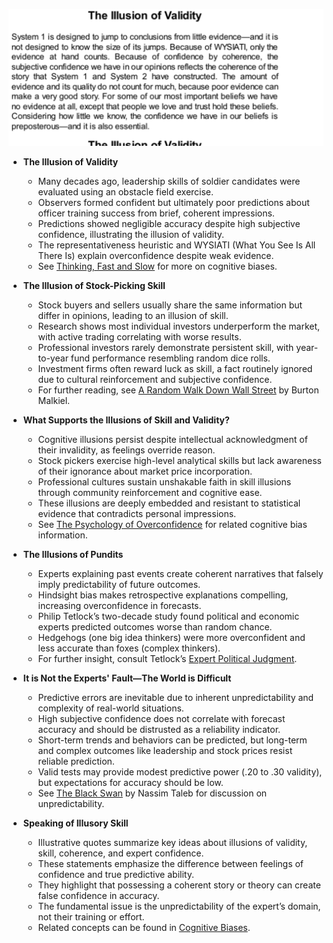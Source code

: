 ![ch20-illusion-validity-TFaS](ch20-illusion-validity-TFaS.best.png)

- **The Illusion of Validity**  
  - Many decades ago, leadership skills of soldier candidates were evaluated using an obstacle field exercise.  
  - Observers formed confident but ultimately poor predictions about officer training success from brief, coherent impressions.  
  - Predictions showed negligible accuracy despite high subjective confidence, illustrating the illusion of validity.  
  - The representativeness heuristic and WYSIATI (What You See Is All There Is) explain overconfidence despite weak evidence.  
  - See [Thinking, Fast and Slow](https://en.wikipedia.org/wiki/Thinking,_Fast_and_Slow) for more on cognitive biases.

- **The Illusion of Stock-Picking Skill**  
  - Stock buyers and sellers usually share the same information but differ in opinions, leading to an illusion of skill.  
  - Research shows most individual investors underperform the market, with active trading correlating with worse results.  
  - Professional investors rarely demonstrate persistent skill, with year-to-year fund performance resembling random dice rolls.  
  - Investment firms often reward luck as skill, a fact routinely ignored due to cultural reinforcement and subjective confidence.  
  - For further reading, see [A Random Walk Down Wall Street](https://en.wikipedia.org/wiki/A_Random_Walk_Down_Wall_Street) by Burton Malkiel.

- **What Supports the Illusions of Skill and Validity?**  
  - Cognitive illusions persist despite intellectual acknowledgment of their invalidity, as feelings override reason.  
  - Stock pickers exercise high-level analytical skills but lack awareness of their ignorance about market price incorporation.  
  - Professional cultures sustain unshakable faith in skill illusions through community reinforcement and cognitive ease.  
  - These illusions are deeply embedded and resistant to statistical evidence that contradicts personal impressions.  
  - See [The Psychology of Overconfidence](https://en.wikipedia.org/wiki/Overconfidence_effect) for related cognitive bias information.

- **The Illusions of Pundits**  
  - Experts explaining past events create coherent narratives that falsely imply predictability of future outcomes.  
  - Hindsight bias makes retrospective explanations compelling, increasing overconfidence in forecasts.  
  - Philip Tetlock’s two-decade study found political and economic experts predicted outcomes worse than random chance.  
  - Hedgehogs (one big idea thinkers) were more overconfident and less accurate than foxes (complex thinkers).  
  - For further insight, consult Tetlock’s [Expert Political Judgment](https://books.google.com/books/about/Expert_Political_Judgment.html?id=EhmXb7eA8MwC).

- **It is Not the Experts' Fault—The World is Difficult**  
  - Predictive errors are inevitable due to inherent unpredictability and complexity of real-world situations.  
  - High subjective confidence does not correlate with forecast accuracy and should be distrusted as a reliability indicator.  
  - Short-term trends and behaviors can be predicted, but long-term and complex outcomes like leadership and stock prices resist reliable prediction.  
  - Valid tests may provide modest predictive power (.20 to .30 validity), but expectations for accuracy should be low.  
  - See [The Black Swan](https://en.wikipedia.org/wiki/The_Black_Swan_(book)) by Nassim Taleb for discussion on unpredictability.

- **Speaking of Illusory Skill**  
  - Illustrative quotes summarize key ideas about illusions of validity, skill, coherence, and expert confidence.  
  - These statements emphasize the difference between feelings of confidence and true predictive ability.  
  - They highlight that possessing a coherent story or theory can create false confidence in accuracy.  
  - The fundamental issue is the unpredictability of the expert’s domain, not their training or effort.  
  - Related concepts can be found in [Cognitive Biases](https://en.wikipedia.org/wiki/List_of_cognitive_biases).
